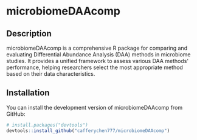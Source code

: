 # microbiomeDAAcomp

## Description
microbiomeDAAcomp is a comprehensive R package for comparing and evaluating Differential Abundance Analysis (DAA) methods in microbiome studies. It provides a unified framework to assess various DAA methods' performance, helping researchers select the most appropriate method based on their data characteristics.

## Installation
You can install the development version of microbiomeDAAcomp from GitHub:
```r
# install.packages("devtools")
devtools::install_github("cafferychen777/microbiomeDAAcomp")
```